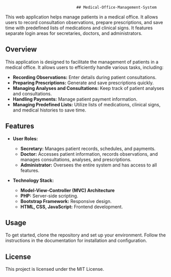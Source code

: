                                    ## Medical-Office-Management-System
This web application helps manage patients in a medical office. It allows users to record consultation observations, prepare prescriptions, and save time with predefined lists of medications and clinical signs. It features separate login areas for secretaries, doctors, and administrators.

## Overview
This application is designed to facilitate the management of patients in a medical office. It allows users to efficiently handle various tasks, including:

- **Recording Observations:** Enter details during patient consultations.
- **Preparing Prescriptions:** Generate and save prescriptions quickly.
- **Managing Analyses and Consultations:** Keep track of patient analyses and consultations.
- **Handling Payments:** Manage patient payment information.
- **Managing Predefined Lists:** Utilize lists of medications, clinical signs, and medical histories to save time.

## Features
- **User Roles:** 
  - **Secretary:** Manages patient records, schedules, and payments.
  - **Doctor:** Accesses patient information, records observations, and manages consultations, analyses, and prescriptions.
  - **Administrator:** Oversees the entire system and has access to all features.

- **Technology Stack:** 
  - **Model-View-Controller (MVC) Architecture**
  - **PHP:** Server-side scripting.
  - **Bootstrap Framework:** Responsive design.
  - **HTML, CSS, JavaScript:** Frontend development.

## Usage
To get started, clone the repository and set up your environment. Follow the instructions in the documentation for installation and configuration.

## License
This project is licensed under the MIT License.

